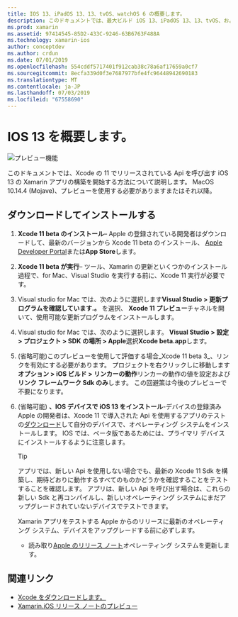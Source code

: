 ```yaml
---
title: IOS 13、iPadOS 13、13、tvOS、watchOS 6 の概要します。
description: このドキュメントでは、最大ビルド iOS 13、iPadOS 13、13、tvOS、および Xamarin を使った watchOS 6 アプリ設定を取得する方法について説明します。 Xcode 11 をダウンロードして for mac。 Visual Studio を更新する方法について説明します
ms.prod: xamarin
ms.assetid: 97414545-85D2-433C-9246-63B6763F488A
ms.technology: xamarin-ios
author: conceptdev
ms.author: crdun
ms.date: 07/01/2019
ms.openlocfilehash: 554cddf5717401f912cab38c78a6af17659a0cf7
ms.sourcegitcommit: 8ecfa339d0f3e7687977bfe4fc96448942690183
ms.translationtype: MT
ms.contentlocale: ja-JP
ms.lasthandoff: 07/03/2019
ms.locfileid: "67558690"
---
```

# <a name="get-started-with-ios-13"></a>IOS 13 を概要します。

![プレビュー機能](~/media/shared/preview.png)

このドキュメントでは、Xcode の 11 でリリースされている Api を呼び出す iOS 13 の Xamarin アプリの構築を開始する方法について説明します。 MacOS 10.14.4 (Mojave)、プレビューを使用する必要がありますまたはそれ以降。

## <a name="download-and-install"></a>ダウンロードしてインストールする

1. **Xcode 11 beta のインストール**– Apple の登録されている開発者はダウンロードして、最新のバージョンから Xcode 11 beta のインストール、 [Apple Developer Portal](https://developer.apple.com/download/)または**App Store**します。

2. **Xcode 11 beta が実行**– ツール、Xamarin の更新といくつかのインストール過程で、for Mac、Visual Studio を実行する前に、Xcode 11 実行が必要です。

3. Visual studio for Mac では、次のように選択します**Visual Studio > 更新プログラムを確認しています.。** を選択、 **Xcode 11 プレビュー**チャネルを開いて、使用可能な更新プログラムをインストールします。

4. Visual studio for Mac では、次のように選択します。 **Visual Studio > 設定 > プロジェクト > SDK の場所 > Apple**選択**Xcode beta.app**します。

5. (省略可能)このプレビューを使用して評価する場合_Xcode 11 beta 3_、リンクを有効にする必要があります。 プロジェクトを右クリックしに移動します**オプション > iOS ビルド > リンカーの動作**リンカーの動作の値を設定および**リンク フレームワーク Sdk のみ**します。 この回避策は今後のプレビューで不要になります。

6. (省略可能) **、IOS デバイスで iOS 13 をインストール**-デバイスの登録済み Apple の開発者は、Xcode 11 で導入された Api を使用するアプリのテストの[ダウンロード](https://developer.apple.com/download)して自分のデバイスで、オペレーティング システムをインストールします。 IOS では、ベータ版であるためには、プライマリ デバイスにインストールするように注意します。

   > [!TIP]
   > アプリでは、新しい Api を使用しない場合でも、最新の Xcode 11 Sdk を構築し、期待どおりに動作するすべてのものかどうかを確認することをテストすることを確認します。 アプリは、新しい Api を呼び出す場合は、これらの新しい Sdk と再コンパイルし、新しいオペレーティング システムにまだアップグレードされていないデバイスでテストできます。
   >
   > Xamarin アプリをテストする Apple からのリリースに最新のオペレーティング システム、デバイスをアップグレードする前に必ずします。
   >
   > - 読み取り[Apple のリリース ノート](https://developer.apple.com/download/)オペレーティング システムを更新します。

## <a name="related-links"></a>関連リンク

- [Xcode をダウンロードします。](https://developer.apple.com/download/)
- [Xamarin.iOS リリース ノートのプレビュー](/xamarin/ios/release-notes/12/12.99)
